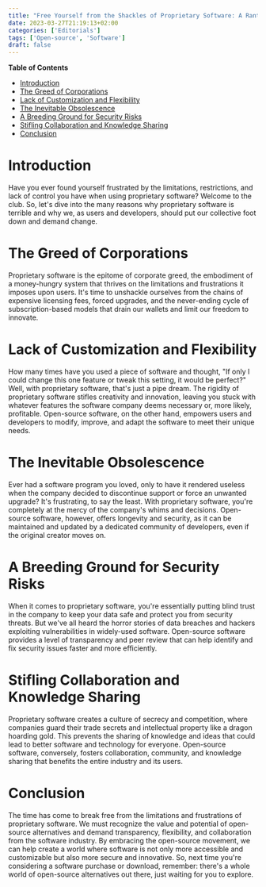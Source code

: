 ```yaml
---
title: "Free Yourself from the Shackles of Proprietary Software: A Rant"
date: 2023-03-27T21:19:13+02:00
categories: ['Editorials']
tags: ['Open-source', 'Software']
draft: false
---
```


<!-- markdown-toc start - Don't edit this section. Run M-x markdown-toc-refresh-toc -->
**Table of Contents**

- [Introduction](#introduction)
- [The Greed of Corporations](#the-greed-of-corporations)
- [Lack of Customization and Flexibility](#lack-of-customization-and-flexibility)
- [The Inevitable Obsolescence](#the-inevitable-obsolescence)
- [A Breeding Ground for Security Risks](#a-breeding-ground-for-security-risks)
- [Stifling Collaboration and Knowledge Sharing](#stifling-collaboration-and-knowledge-sharing)
- [Conclusion](#conclusion)

<!-- markdown-toc end -->

# Introduction

Have you ever found yourself frustrated by the limitations, restrictions, and lack of control you have when using proprietary software? 
Welcome to the club. 
So, let's dive into the many reasons why proprietary software is terrible and why we, as users and developers, should put our collective foot down and demand change.

# The Greed of Corporations

Proprietary software is the epitome of corporate greed, the embodiment of a money-hungry system that thrives on the limitations and frustrations it imposes upon users. 
It's time to unshackle ourselves from the chains of expensive licensing fees, forced upgrades, and the never-ending cycle of subscription-based models that drain our wallets and limit our freedom to innovate.

# Lack of Customization and Flexibility

How many times have you used a piece of software and thought, "If only I could change this one feature or tweak this setting, it would be perfect?" Well, with proprietary software, that's just a pipe dream. 
The rigidity of proprietary software stifles creativity and innovation, leaving you stuck with whatever features the software company deems necessary or, more likely, profitable. 
Open-source software, on the other hand, empowers users and developers to modify, improve, and adapt the software to meet their unique needs.

# The Inevitable Obsolescence

Ever had a software program you loved, only to have it rendered useless when the company decided to discontinue support or force an unwanted upgrade? 
It's frustrating, to say the least. 
With proprietary software, you're completely at the mercy of the company's whims and decisions. 
Open-source software, however, offers longevity and security, as it can be maintained and updated by a dedicated community of developers, even if the original creator moves on.

# A Breeding Ground for Security Risks

When it comes to proprietary software, you're essentially putting blind trust in the company to keep your data safe and protect you from security threats. 
But we've all heard the horror stories of data breaches and hackers exploiting vulnerabilities in widely-used software. 
Open-source software provides a level of transparency and peer review that can help identify and fix security issues faster and more efficiently.

# Stifling Collaboration and Knowledge Sharing

Proprietary software creates a culture of secrecy and competition, where companies guard their trade secrets and intellectual property like a dragon hoarding gold. 
This prevents the sharing of knowledge and ideas that could lead to better software and technology for everyone. 
Open-source software, conversely, fosters collaboration, community, and knowledge sharing that benefits the entire industry and its users.

# Conclusion

The time has come to break free from the limitations and frustrations of proprietary software. 
We must recognize the value and potential of open-source alternatives and demand transparency, flexibility, and collaboration from the software industry. 
By embracing the open-source movement, we can help create a world where software is not only more accessible and customizable but also more secure and innovative. 
So, next time you're considering a software purchase or download, remember: there's a whole world of open-source alternatives out there, just waiting for you to explore.
